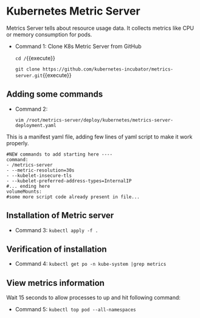 # Kubernetes Metric Server
  Metrics Server tells about resource usage data. It collects metrics like CPU or memory consumption for pods.
  - Command 1: Clone K8s Metric Server from GitHub
    
    `cd /`{{execute}}<br/>
    
    `git clone https://github.com/kubernetes-incubator/metrics-server.git`{{execute}}

## Adding some commands
  - Command 2: 
    
    `vim /root/metrics-server/deploy/kubernetes/metrics-server-deployment.yaml`
  
  This is a manifest yaml file, adding few lines of yaml script to make it work properly. 

    #NEW commands to add starting here ----
    command:
    - /metrics-server
    - --metric-resolution=30s
    - --kubelet-insecure-tls
    - --kubelet-preferred-address-types=InternalIP
    #... ending here
    volumeMounts:
    #some more script code already present in file...
    
## Installation of Metric server
  - Command 3: 
  `kubectl apply -f .`
  
## Verification of installation 
  - Command 4: 
  `kubectl get po -n kube-system |grep metrics`

## View metrics information 
  Wait 15 seconds to allow processes to up and hit following command:
  - Command 5: 
  `kubectl top pod --all-namespaces`
